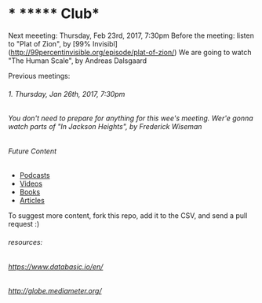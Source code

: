 # * ***** Club*
Next meeeting: 
Thursday, Feb 23rd, 2017, 7:30pm
Before the meeting: listen to "Plat of Zion", by [99% Invisibl] (http://99percentinvisible.org/episode/plat-of-zion/)
We are going to watch "The Human Scale", by Andreas Dalsgaard

Previous meetings: 
###### 1. Thursday, Jan 26th, 2017, 7:30pm
###### You don't need to prepare for anything for this wee's meeting. Wer'e gonna watch parts of "In Jackson Heights", by Frederick Wiseman 


###### *Future Content*

* [Podcasts](podcasts.csv)
* [Videos](videos.csv)
* [Books](books.csv)
* [Articles](articles.csv)

To suggest more content, fork this repo, add it to the CSV, and send
a pull request :)

###### resources:
###### https://www.databasic.io/en/
###### http://globe.mediameter.org/
